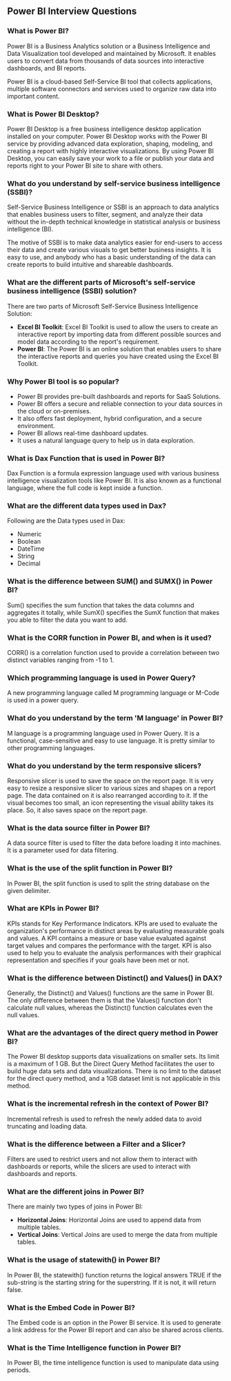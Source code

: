 ## Power BI Interview Questions

### What is Power BI?
Power BI is a Business Analytics solution or a Business Intelligence and Data Visualization tool developed and maintained by Microsoft. It enables users to convert data from thousands of data sources into interactive dashboards, and BI reports.

Power BI is a cloud-based Self-Service BI tool that collects applications, multiple software connectors and services used to organize raw data into important content.

### What is Power BI Desktop?
Power BI Desktop is a free business intelligence desktop application installed on your computer. Power BI Desktop works with the Power BI service by providing advanced data exploration, shaping, modeling, and creating a report with highly interactive visualizations. By using Power BI Desktop, you can easily save your work to a file or publish your data and reports right to your Power BI site to share with others.

### What do you understand by self-service business intelligence (SSBI)?
Self-Service Business Intelligence or SSBI is an approach to data analytics that enables business users to filter, segment, and analyze their data without the in-depth technical knowledge in statistical analysis or business intelligence (BI).

The motive of SSBI is to make data analytics easier for end-users to access their data and create various visuals to get better business insights. It is easy to use, and anybody who has a basic understanding of the data can create reports to build intuitive and shareable dashboards.

### What are the different parts of Microsoft's self-service business intelligence (SSBI) solution?
There are two parts of Microsoft Self-Service Business Intelligence Solution:
- **Excel BI Toolkit**: Excel BI Toolkit is used to allow the users to create an interactive report by importing data from different possible sources and model data according to the report's requirement.
- **Power BI**: The Power BI is an online solution that enables users to share the interactive reports and queries you have created using the Excel BI Toolkit.

### Why Power BI tool is so popular?
- Power BI provides pre-built dashboards and reports for SaaS Solutions.
- Power BI offers a secure and reliable connection to your data sources in the cloud or on-premises.
- It also offers fast deployment, hybrid configuration, and a secure environment.
- Power BI allows real-time dashboard updates.
- It uses a natural language query to help us in data exploration.

### What is Dax Function that is used in Power BI?
Dax Function is a formula expression language used with various business intelligence visualization tools like Power BI. It is also known as a functional language, where the full code is kept inside a function.

### What are the different data types used in Dax?
Following are the Data types used in Dax:

- Numeric
- Boolean
- DateTime
- String
- Decimal

### What is the difference between SUM() and SUMX() in Power BI?
Sum() specifies the sum function that takes the data columns and aggregates it totally, while SumX() specifies the SumX function that makes you able to filter the data you want to add.

### What is the CORR function in Power BI, and when is it used?
CORR() is a correlation function used to provide a correlation between two distinct variables ranging from -1 to 1.

### Which programming language is used in Power Query?
A new programming language called M programming language or M-Code is used in a power query.

### What do you understand by the term 'M language' in Power BI?
M language is a programming language used in Power Query. It is a functional, case-sensitive and easy to use language. It is pretty similar to other programming languages.

### What do you understand by the term responsive slicers?
Responsive slicer is used to save the space on the report page. It is very easy to resize a responsive slicer to various sizes and shapes on a report page. The data contained on it is also rearranged according to it. If the visual becomes too small, an icon representing the visual ability takes its place. So, it also saves space on the report page.

### What is the data source filter in Power BI?
A data source filter is used to filter the data before loading it into machines. It is a parameter used for data filtering.

### What is the use of the split function in Power BI?
In Power BI, the split function is used to split the string database on the given delimiter.

### What are KPIs in Power BI?
KPIs stands for Key Performance Indicators. KPIs are used to evaluate the organization's performance in distinct areas by evaluating measurable goals and values. A KPI contains a measure or base value evaluated against target values and compares the performance with the target. KPI is also used to help you to evaluate the analysis performances with their graphical representation and specifies if your goals have been met or not.

### What is the difference between Distinct() and Values() in DAX?
Generally, the Distinct() and Values() functions are the same in Power BI. The only difference between them is that the Values() function don't calculate null values, whereas the Distinct() function calculates even the null values.

### What are the advantages of the direct query method in Power BI?
The Power BI desktop supports data visualizations on smaller sets. Its limit is a maximum of 1 GB. But the Direct Query Method facilitates the user to build huge data sets and data visualizations. There is no limit to the dataset for the direct query method, and a 1GB dataset limit is not applicable in this method.

### What is the incremental refresh in the context of Power BI?
Incremental refresh is used to refresh the newly added data to avoid truncating and loading data.

### What is the difference between a Filter and a Slicer?
Filters are used to restrict users and not allow them to interact with dashboards or reports, while the slicers are used to interact with dashboards and reports.

### What are the different joins in Power BI?
There are mainly two types of joins in Power BI:
- **Horizontal Joins**: Horizontal Joins are used to append data from multiple tables.
- **Vertical Joins**: Vertical Joins are used to merge the data from multiple tables.

### What is the usage of statewith() in Power BI?
In Power BI, the statewith() function returns the logical answers TRUE if the sub-string is the starting string for the superstring. If it is not, it will return false.

### What is the Embed Code in Power BI?
The Embed code is an option in the Power BI service. It is used to generate a link address for the Power BI report and can also be shared across clients.

### What is the Time Intelligence function in Power BI?
In Power BI, the time intelligence function is used to manipulate data using periods.

